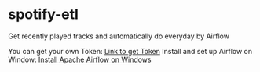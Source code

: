 # spotify-etl
Get recently played tracks and automatically do everyday by Airflow

You can get your own Token: <a href="https://developer.spotify.com/console/get-recently-played/" >Link to get Token</a>
Install and set up Airflow on Window:  <a href="https://www.youtube.com/watch?v=SYOUbiGtGiU" >Install Apache Airflow on Windows</a>

